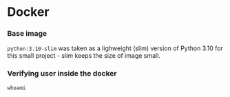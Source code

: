 # Docker

### Base image
`python:3.10-slim` was taken as a lighweight (slim) version
of Python 3.10 for this small project - *slim* keeps
the size of image small.



### Verifying user inside the docker
```
whoami
```
